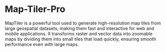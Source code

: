 # Map-Tiler-Pro
MapTiler is a powerful tool used to generate high-resolution map tiles from large geospatial datasets, making them fast and interactive for web and mobile applications. It transforms raster and vector data into zoomable maps by dividing them into small tiles that load quickly, ensuring smooth performance even with large maps.
